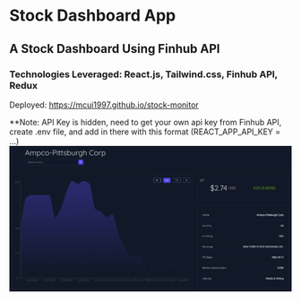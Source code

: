 # Stock Dashboard App

## A Stock Dashboard Using Finhub API


### Technologies Leveraged: React.js, Tailwind.css, Finhub API, Redux

Deployed: https://mcui1997.github.io/stock-monitor

**Note: API Key is hidden, need to get your own api key from Finhub API, create .env file, and add in there with this format (REACT_APP_API_KEY = ...)
![alt text](src/assets/screenshot.png)
